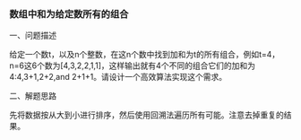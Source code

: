 ### 数组中和为给定数所有的组合

一、问题描述

给定一个数t，以及n个整数，在这n个数中找到加和为t的所有组合，例如t=4，n=6这6个数为[4,3,2,2,1,1]，这样输出就有4个不同的组合它们的加和为4:4,3+1,2+2,and 2+1+1。请设计一个高效算法实现这个需求。

二、解题思路

先将数据按从大到小进行排序，然后使用回溯法遍历所有可能。注意去掉重复的结果。